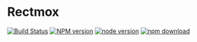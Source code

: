 # Rectmox

[![Build Status](https://travis-ci.org/snakeUni/rectmox.svg?branch=master)](https://travis-ci.org/snakeUni/rectmox)
[![NPM version](https://img.shields.io/npm/v/rectmox.svg?style=flat-square)](https://www.npmjs.com/package/rectmox)
[![node version](https://img.shields.io/badge/node.js-%3E=_8.0-green.svg?style=flat-square)](http://nodejs.org/download/)
[![npm download](https://img.shields.io/npm/dm/rectmox.svg?style=flat-square)](https://www.npmjs.com/package/rectmox)
